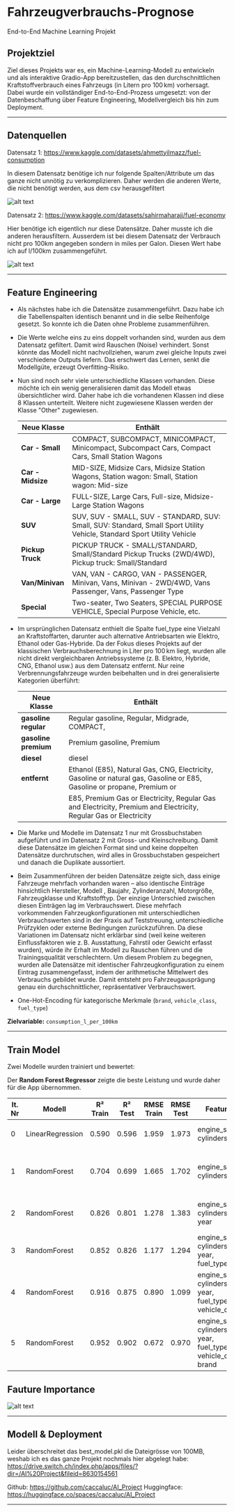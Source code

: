 
# Fahrzeugverbrauchs-Prognose  
End-to-End Machine Learning Projekt 

## Projektziel

Ziel dieses Projekts war es, ein Machine-Learning-Modell zu entwickeln und als interaktive Gradio-App bereitzustellen, das den durchschnittlichen Kraftstoffverbrauch eines Fahrzeugs (in Litern pro 100 km) vorhersagt.  
Dabei wurde ein vollständiger End-to-End-Prozess umgesetzt: von der Datenbeschaffung über Feature Engineering, Modellvergleich bis hin zum Deployment.

---

## Datenquellen

Datensatz 1: https://www.kaggle.com/datasets/ahmettyilmazz/fuel-consumption

In diesem Datensatz benötige ich nur folgende Spalten/Attribute um das ganze nicht unnötig zu verkomplizieren. 
Daher werden die anderen Werte, die nicht benötigt werden, aus dem csv herausgefiltert

![alt text](image-1.png)

Datensatz 2: https://www.kaggle.com/datasets/sahirmaharajj/fuel-economy

Hier benötige ich eigentlich nur diese Datensätze. Daher musste ich die anderen herausfiltern. 
Ausserdem ist bei diesem Datensatz der Verbrauch nicht pro 100km angegeben sondern in miles per Galon. 
Diesen Wert habe ich auf l/100km zusammengeführt.

![alt text](image.png)

---

## Feature Engineering


-   Als nächstes habe ich die Datensätze zusammengeführt. Dazu habe ich die Tabellenspalten identisch benannt und in die selbe Reihenfolge gesetzt.
    So konnte ich die Daten ohne Probleme zusammenführen. 

-   Die Werte welche eins zu eins doppelt vorhanden sind, wurden aus dem Datensatz gefiltert. Damit wird Rauschen (Noise) verhindert.
    Sonst könnte das Modell nicht nachvollziehen, warum zwei gleiche Inputs zwei verschiedene Outputs liefern. Das erschwert das Lernen, senkt die Modellgüte, erzeugt Overfitting-Risiko.

-   Nun sind noch sehr viele unterschiedliche Klassen vorhanden. Diese möchte ich ein wenig generalisieren damit das Modell etwas übersichtlicher wird.
    Daher habe ich die vorhandenen Klassen ind diese 8 Klassen unterteilt. Weitere nicht zugewiesene Klassen werden der Klasse "Other" zugewiesen.



    | Neue Klasse            | Enthält                                                                                  |
    | ---------------------- | ------------------------------------------------------------------------------------------------------------------------ |
    | **Car - Small**        | COMPACT, SUBCOMPACT, MINICOMPACT, Minicompact, Subcompact Cars, Compact Cars, Small Station Wagons                       |
    | **Car - Midsize**      | MID-SIZE, Midsize Cars, Midsize Station Wagons, Station wagon: Small, Station wagon: Mid-size                            |
    | **Car - Large**        | FULL-SIZE, Large Cars, Full-size, Midsize-Large Station Wagons                                                           |
    | **SUV**                | SUV, SUV - SMALL, SUV - STANDARD, SUV: Small, SUV: Standard, Small Sport Utility Vehicle, Standard Sport Utility Vehicle |
    | **Pickup Truck**       | PICKUP TRUCK - SMALL/STANDARD, Small/Standard Pickup Trucks (2WD/4WD), Pickup truck: Small/Standard                      |
    | **Van/Minivan**        | VAN, VAN - CARGO, VAN - PASSENGER, Minivan, Vans, Minivan - 2WD/4WD, Vans Passenger, Vans, Passenger Type                |
    | **Special**            | Two-seater, Two Seaters, SPECIAL PURPOSE VEHICLE, Special Purpose Vehicle, etc.                                          |


-   Im ursprünglichen Datensatz enthielt die Spalte fuel_type eine Vielzahl an Kraftstoffarten, darunter auch alternative Antriebsarten wie Elektro, Ethanol oder Gas-Hybride. 
    Da der Fokus dieses Projekts auf der klassischen Verbrauchsberechnung in Liter pro 100 km liegt, wurden alle nicht direkt vergleichbaren Antriebssysteme (z. B. Elektro, Hybride, CNG, Ethanol usw.) aus dem Datensatz entfernt. 
    Nur reine Verbrennungsfahrzeuge wurden beibehalten und in drei generalisierte Kategorien überführt:

    | Neue Klasse            | Enthält                                                                                  |
    | ---------------------- | ------------------------------------------------------------------------------------------------------------------------ |
    | **gasoline regular**   | Regular gasoline, Regular, Midgrade, COMPACT,                                                                            |
    | **gasoline premium**   | Premium gasoline, Premium                                                                                                |
    | **diesel**             | diesel                                                                                                                   |
    | **entfernt**           | Ethanol (E85), Natural Gas, CNG, Electricity, Gasoline or natural gas, Gasoline or E85, Gasoline or propane, Premium or  |
    |                        | E85, Premium Gas or Electricity, Regular Gas and Electricity, Premium and Electricity, Regular Gas or Electricity        |


-   Die Marke und Modelle im Datensatz 1 nur mit Grossbuchstaben aufgeführt und im Datensatz 2 mit Gross- und Kleinschreibung.
    Damit diese Datensätze im gleichen Format sind und keine doppelten Datensätze durchrutschen, wird alles in Grossbuchstaben gespeichert und danach die Duplikate aussortiert.


-   Beim Zusammenführen der beiden Datensätze zeigte sich, dass einige Fahrzeuge mehrfach vorhanden waren – also identische Einträge hinsichtlich Hersteller, Modell , Baujahr, Zylinderanzahl, Motorgröße, Fahrzeugklasse und Kraftstofftyp. Der einzige Unterschied zwischen diesen Einträgen lag im Verbrauchswert.
    Diese mehrfach vorkommenden Fahrzeugkonfigurationen mit unterschiedlichen Verbrauchswerten sind in der Praxis auf Teststreuung, unterschiedliche Prüfzyklen oder externe Bedingungen zurückzuführen. Da diese Variationen im Datensatz nicht erklärbar sind (weil keine weiteren Einflussfaktoren wie z. B. Ausstattung, Fahrstil oder Gewicht erfasst wurden), würde ihr Erhalt im Modell zu Rauschen führen und die Trainingsqualität verschlechtern.
    Um diesem Problem zu begegnen, wurden alle Datensätze mit identischer Fahrzeugkonfiguration zu einem Eintrag zusammengefasst, indem der arithmetische Mittelwert des Verbrauchs gebildet wurde. Damit entsteht pro Fahrzeugausprägung genau ein durchschnittlicher, repräsentativer Verbrauchswert.

-   One-Hot-Encoding für kategorische Merkmale (`brand`, `vehicle_class`, `fuel_type`)

**Zielvariable:** `consumption_l_per_100km`

---

## Train Model

Zwei Modelle wurden trainiert und bewertet:

Der **Random Forest Regressor** zeigte die beste Leistung und wurde daher für die App übernommen.


| It. Nr | Modell           | R² Train | R² Test | RMSE Train | RMSE Test | Features                                                       | Kommentar                                                  |
|--------|------------------|----------|---------|------------|-----------|----------------------------------------------------------------|------------------------------------------------------------|
| 0      | LinearRegression | 0.590    | 0.596   | 1.959      | 1.973     | engine_size_l, cylinders                                       | Basislinie – zu einfach, hohe Fehlerwerte                  |
| 1      | RandomForest     | 0.704    | 0.699   | 1.665      | 1.702     | engine_size_l, cylinders                                       | Stärker als linear, gute erste nichtlineare Prognose       |
| 2      | RandomForest     | 0.826    | 0.801   | 1.278      | 1.383     | engine_size_l, cylinders, year                                 | Jahr als Feature bringt klare Verbesserung                 |
| 3      | RandomForest     | 0.852    | 0.826   | 1.177      | 1.294     | engine_size_l, cylinders, year, fuel_type                      | Kraftstofftyp verbessert Generalisierung weiter            |
| 4      | RandomForest     | 0.916    | 0.875   | 0.890      | 1.099     | engine_size_l, cylinders, year, fuel_type, vehicle_class       | sehr sinnvoll – Klassen sind deutlich relevant     |
| 5      | RandomForest     | 0.952    | 0.902   | 0.672      | 0.970     | engine_size_l, cylinders, year, fuel_type, vehicle_class, brand| brand bringt starke Verbesserung, aber Gefahr von Overfit  |

## Fauture Importance

![alt text](image-2.png)




---

## Modell & Deployment

Leider überschreitet das best_model.pkl die Dateigrösse von 100MB, weshab ich es das ganze Projekt nochmals hier abgelegt habe: https://drive.switch.ch/index.php/apps/files/?dir=/AI%20Project&fileid=8630154561 

Github: https://github.com/caccaluc/AI_Project
Huggingface: https://huggingface.co/spaces/caccaluc/AI_Project


---

